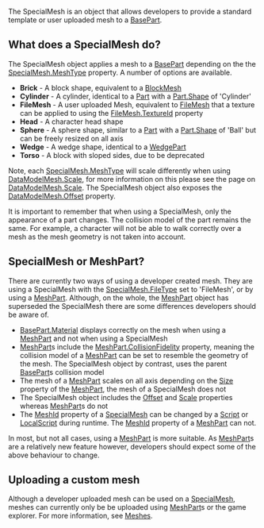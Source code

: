 The SpecialMesh is an object that allows developers to provide a standard
template or user uploaded mesh to a [BasePart](https://create.roblox.com/docs/reference/engine/classes/BasePart).

## What does a SpecialMesh do?

The SpecialMesh object applies a mesh to a [BasePart](https://create.roblox.com/docs/reference/engine/classes/BasePart) depending on the the
[SpecialMesh.MeshType](https://create.roblox.com/docs/reference/engine/classes/SpecialMesh#MeshType) property. A number of options are available.

- **Brick** - A block shape, equivalent to a [BlockMesh](https://create.roblox.com/docs/reference/engine/classes/BlockMesh)
- **Cylinder** - A cylinder, identical to a [Part](https://create.roblox.com/docs/reference/engine/classes/Part) with a [Part.Shape](https://create.roblox.com/docs/reference/engine/classes/Part#Shape) of
  'Cylinder'
- **FileMesh** - A user uploaded Mesh, equivalent to [FileMesh](https://create.roblox.com/docs/reference/engine/classes/FileMesh) that a texture
  can be applied to using the [FileMesh.TextureId](https://create.roblox.com/docs/reference/engine/classes/FileMesh#TextureId) property
- **Head** - A character head shape
- **Sphere** - A sphere shape, similar to a [Part](https://create.roblox.com/docs/reference/engine/classes/Part) with a [Part.Shape](https://create.roblox.com/docs/reference/engine/classes/Part#Shape) of
  'Ball' but can be freely resized on all axis
- **Wedge** - A wedge shape, identical to a [WedgePart](https://create.roblox.com/docs/reference/engine/classes/WedgePart)
- **Torso** - A block with sloped sides, due to be deprecated

Note, each [SpecialMesh.MeshType](https://create.roblox.com/docs/reference/engine/classes/SpecialMesh#MeshType) will scale differently when using
[DataModelMesh.Scale](https://create.roblox.com/docs/reference/engine/classes/DataModelMesh#Scale), for more information on this please see the page on
[DataModelMesh.Scale](https://create.roblox.com/docs/reference/engine/classes/DataModelMesh#Scale). The SpecialMesh object also exposes the
[DataModelMesh.Offset](https://create.roblox.com/docs/reference/engine/classes/DataModelMesh#Offset) property.

It is important to remember that when using a SpecialMesh, only the appearance
of a part changes. The collision model of the part remains the same. For
example, a character will not be able to walk correctly over a mesh as the
mesh geometry is not taken into account.

## SpecialMesh or MeshPart?

There are currently two ways of using a developer created mesh. They are using
a SpecialMesh with the [SpecialMesh.FileType](https://create.roblox.com/docs/reference/engine/classes/SpecialMesh#FileType) set to 'FileMesh', or by using a
[MeshPart](https://create.roblox.com/docs/reference/engine/classes/MeshPart). Although, on the whole, the [MeshPart](https://create.roblox.com/docs/reference/engine/classes/MeshPart) object has superseded the
SpecialMesh there are some differences developers should be aware of.

- [BasePart.Material](https://create.roblox.com/docs/reference/engine/classes/BasePart#Material) displays correctly on the mesh when using a [MeshPart](https://create.roblox.com/docs/reference/engine/classes/MeshPart)
  and not when using a SpecialMesh
- [MeshPart](https://create.roblox.com/docs/reference/engine/classes/MeshPart)s include the [MeshPart.CollisionFidelity](https://create.roblox.com/docs/reference/engine/classes/MeshPart#CollisionFidelity) property, meaning the
  collision model of a [MeshPart](https://create.roblox.com/docs/reference/engine/classes/MeshPart) can be set to resemble the geometry of the
  mesh. The SpecialMesh object by contrast, uses the parent [BasePart](https://create.roblox.com/docs/reference/engine/classes/BasePart)s
  collision model
- The mesh of a [MeshPart](https://create.roblox.com/docs/reference/engine/classes/MeshPart) scales on all axis depending on the
  [Size](https://create.roblox.com/docs/reference/engine/classes/BasePart#Size) property of the [MeshPart](https://create.roblox.com/docs/reference/engine/classes/MeshPart), the mesh of a SpecialMesh
  does not
- The SpecialMesh object includes the [Offset](https://create.roblox.com/docs/reference/engine/classes/DataModelMesh#Offset) and
  [Scale](https://create.roblox.com/docs/reference/engine/classes/DataModelMesh#Scale) properties whereas [MeshPart](https://create.roblox.com/docs/reference/engine/classes/MeshPart)s do not
- The [MeshId](https://create.roblox.com/docs/reference/engine/classes/FileMesh#MeshId) property of a [SpecialMesh](https://create.roblox.com/docs/reference/engine/classes/SpecialMesh) can be changed by a
  [Script](https://create.roblox.com/docs/reference/engine/classes/Script) or [LocalScript](https://create.roblox.com/docs/reference/engine/classes/LocalScript) during runtime. The [MeshId](https://create.roblox.com/docs/reference/engine/classes/MeshPart#MeshId)
  property of a [MeshPart](https://create.roblox.com/docs/reference/engine/classes/MeshPart) can not.

In most, but not all cases, using a [MeshPart](https://create.roblox.com/docs/reference/engine/classes/MeshPart) is more suitable. As
[MeshPart](https://create.roblox.com/docs/reference/engine/classes/MeshPart)s are a relatively new feature however, developers should expect
some of the above behaviour to change.

## Uploading a custom mesh

Although a developer uploaded mesh can be used on a [SpecialMesh](https://create.roblox.com/docs/reference/engine/classes/SpecialMesh), meshes can
currently only be be uploaded using [MeshPart](https://create.roblox.com/docs/reference/engine/classes/MeshPart)s or the game explorer. For more
information, see [Meshes](/building-and-visuals/modeling/meshes).